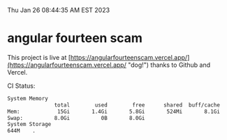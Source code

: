 Thu Jan 26 08:44:35 AM EST 2023

# angular fourteen scam


This project is live at [https://angularfourteenscam.vercel.app/](https://angularfourteenscam.vercel.app/ "dog!") thanks to Github and Vercel.

CI Status: 

```bash
System Memory
               total        used        free      shared  buff/cache   available
Mem:            15Gi       1.4Gi       5.8Gi       524Mi       8.1Gi        13Gi
Swap:          8.0Gi          0B       8.0Gi
System Storage
644M	.
```
```bash
